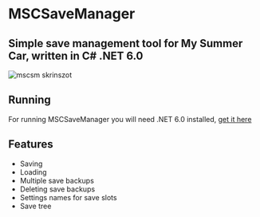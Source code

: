 # MSCSaveManager
## Simple save management tool for My Summer Car, written in C# .NET 6.0
![mscsm skrinszot](https://user-images.githubusercontent.com/89011403/211323366-27ed04fc-1d80-47c0-8d61-5e2e685ca308.png)

## Running

For running MSCSaveManager you will need .NET 6.0 installed, [get it here](https://dotnet.microsoft.com/en-us/download/dotnet/6.0)

## Features
- Saving
- Loading
- Multiple save backups
- Deleting save backups
- Settings names for save slots
- Save tree

